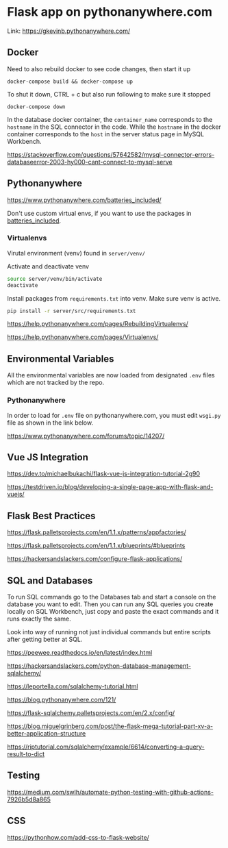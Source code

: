 # Flask app on pythonanywhere.com

Link: https://gkevinb.pythonanywhere.com/


## Docker

Need to also rebuild docker to see code changes, then start it up
```
docker-compose build && docker-compose up
```

To shut it down, CTRL + c but also run following to make sure it stopped
```
docker-compose down
```

In the database docker container, the `container_name` corresponds to the `hostname` in the SQL connector in the code. While the `hostname` in the docker container corresponds to the `host` in the server status page in MySQL Workbench.

https://stackoverflow.com/questions/57642582/mysql-connector-errors-databaseerror-2003-hy000-cant-connect-to-mysql-serve

## Pythonanywhere

https://www.pythonanywhere.com/batteries_included/

Don't use custom virtual envs, if you want to use the packages in [batteries_included](https://www.pythonanywhere.com/batteries_included/).


### Virtualenvs

Virutal environment (venv) found in `server/venv/`

Activate and deactivate venv

```bash
source server/venv/bin/activate
deactivate
```

Install packages from `requirements.txt` into venv. Make sure venv is active.

```bash
pip install -r server/src/requirements.txt
```

https://help.pythonanywhere.com/pages/RebuildingVirtualenvs/

https://help.pythonanywhere.com/pages/Virtualenvs/


## Environmental Variables

All the environmental variables are now loaded from designated `.env` files which are not tracked by the repo.

### Pythonanywhere

In order to load for `.env` file on pythonanywhere.com, you must edit `wsgi.py` file as shown in the link below.

https://www.pythonanywhere.com/forums/topic/14207/

## Vue JS Integration

https://dev.to/michaelbukachi/flask-vue-js-integration-tutorial-2g90

https://testdriven.io/blog/developing-a-single-page-app-with-flask-and-vuejs/

## Flask Best Practices

https://flask.palletsprojects.com/en/1.1.x/patterns/appfactories/

https://flask.palletsprojects.com/en/1.1.x/blueprints/#blueprints

https://hackersandslackers.com/configure-flask-applications/

## SQL and Databases

To run SQL commands go to the Databases tab and start a console on the database you want to edit. Then you can run any SQL queries you create locally on SQL Workbench, just copy and paste the exact commands and it runs exactly the same.

Look into way of running not just individual commands but entire scripts after getting better at SQL.

https://peewee.readthedocs.io/en/latest/index.html

https://hackersandslackers.com/python-database-management-sqlalchemy/

https://leportella.com/sqlalchemy-tutorial.html

https://blog.pythonanywhere.com/121/

https://flask-sqlalchemy.palletsprojects.com/en/2.x/config/

https://blog.miguelgrinberg.com/post/the-flask-mega-tutorial-part-xv-a-better-application-structure

https://riptutorial.com/sqlalchemy/example/6614/converting-a-query-result-to-dict

## Testing

https://medium.com/swlh/automate-python-testing-with-github-actions-7926b5d8a865

## CSS

https://pythonhow.com/add-css-to-flask-website/